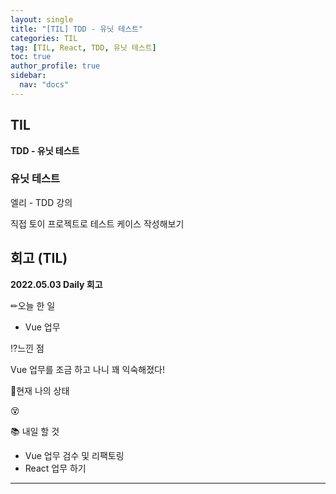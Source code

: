 ```yaml
---
layout: single
title: "[TIL] TDD - 유닛 테스트"
categories: TIL
tag: [TIL, React, TDD, 유닛 테스트]
toc: true
author_profile: true
sidebar:
  nav: "docs"
---
```


## TIL

**TDD - 유닛 테스트**

### 유닛 테스트

엘리 - TDD 강의

직접 토이 프로젝트로 테스트 케이스 작성해보기

## 회고 (TIL)

**2022.05.03 Daily 회고**

✏오늘 한 일

- Vue 업무

⁉느낀 점

Vue 업무를 조금 하고 나니 꽤 익숙해졌다!

🎃현재 나의 상태

😵

📚 내일 할 것

- Vue 업무 검수 및 리팩토링
- React 업무 하기

<hr>
